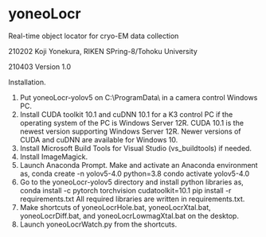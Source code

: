 # yoneoLocr
Real-time object locator for cryo-EM data collection

 210202 Koji Yonekura, RIKEN SPring-8/Tohoku University
  
 210403 Version 1.0

Installation.
1. Put yoneoLocr-yolov5 on C:\ProgramData\ in a camera control Windows PC.
2. Install CUDA toolkit 10.1 and cuDNN 10.1 for a K3 control PC if the operating system of the PC is Windows Server 12R.  CUDA 10.1 is the newest version supporting Windows Server 12R. Newer versions of CUDA and cuDNN are available for Windows 10.
3. Install Microsoft Build Tools for Visual Studio (vs_buildtools) if needed.
4. Install ImageMagick.
5. Launch Anaconda Prompt. Make and activate an Anaconda environment as,
 conda create -n yolov5-4.0 python=3.8
 condo activate yolov5-4.0
6. Go to the yoneoLocr-yolov5 directory and install python libraries as, 
 conda install -c pytorch torchvision cudatoolkit=10.1
 pip install -r requirements.txt
All required libraries are written in requirements.txt.
7. Make shortcuts of yoneoLocrHole.bat, yoneoLocrXtal.bat, yoneoLocrDiff.bat, and yoneoLocrLowmagXtal.bat on the desktop.
8. Launch yoneoLocrWatch.py from the shortcuts.
